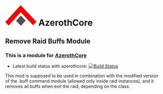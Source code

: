 # ![logo](https://raw.githubusercontent.com/azerothcore/azerothcore.github.io/master/images/logo-github.png) AzerothCore
## Remove Raid Buffs Module
### This is a module for [AzerothCore](http://www.azerothcore.org)
- Latest build status with azerothcore: [![Build Status](https://github.com/lach3v/mod-remove-raid-buffs/workflows/core-build/badge.svg?branch=master&event=push)](https://github.com/lach3v/mod-remove-raid-buffs)

This mod is supposed to be used in combination with the modified version of the .buff command module (allowed only inside raid instances), and it removes all buffs when exit the raid, depending on the class.

